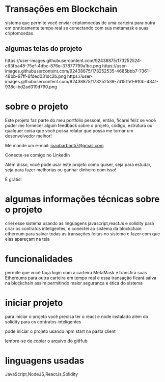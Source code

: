 <h1> Transações em Blockchain </h1>
<p>sistema que permite você enviar criptomoedas de uma carteira para outra em praticamente tempo real se conectando com sua metamask e suas criptomoedas</p>
<h2>algumas telas do projeto</h2>
https://user-images.githubusercontent.com/92438875/173252524-c63fba48-75ef-4dbc-876e-37877799a1bc.png
https://user-images.githubusercontent.com/92438875/173252535-4685bbb7-7361-48bb-97ff-6fded031dc2b.png
https://user-images.githubusercontent.com/92438875/173252539-7d151fe1-910b-4341-938c-bd2ad319d790.png
<h1>sobre o projeto</h1>
<p>Este projeto faz parte do meu portfólio pessoal, então, ficarei feliz se você puder me fornecer algum feedback sobre o projeto, código, estrutura ou qualquer coisa que você possa relatar que possa me tornar um desenvolvedor melhor!

Me mande um e-mail:
joaobarbanti7@gmail.com

Conecte-se comigo no LinkedIn

Além disso, você pode usar este projeto como quiser, seja para estudar, seja para fazer melhorias ou ganhar dinheiro com isso!

É grátis!


<h1>algumas informações técnicas sobre o projeto</h1>
<p>criei esse sistema usando as linguagens javascript,reactJs e  solidity 
para criar os contratos inteligentes, 
e conectei ao sistema da blockchain ethereum para salvar todas as transações feitas no sistema e fazer com que elas apareçam na tela</p>
<h1>funcionalidades</h1>
<p>permite que você faça login com a carteira MetaMask e transfira suas Ethereums para outra carteira em tempo real e essa transação ficará salva na blockchain assim permitindo maior segurança e ética do sistema 
</p>
<h1>iniciar projeto</h1>
<p>para iniciar o projeto você precisa ter o react e node instalado além do solidity para os contratos inteligentes</p>
<p>pode iniciar o projeto usando npm start na pasta client</p>
<p>lembre-se de copiar o arquivo do gitHub</p>
<h1>linguagens usadas</h1>
<p>JavaScript,NodeJS,ReactJs,Solidity</p>
